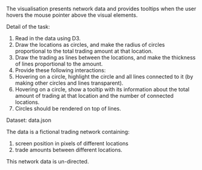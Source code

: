 The visualisation presents network data and provides tooltips when the user hovers the mouse pointer above the visual elements. 

Detail of the task:
1. Read in the data using D3.
2. Draw the locations as circles, and make the radius of circles proportional to the total trading amount at that location.
3. Draw the trading as lines between the locations, and make the thickness of lines proportional to the amount.
4. Provide these following interactions:
5. Hovering on a circle, highlight the circle and all lines connected to it (by making other circles and lines transparent).
6. Hovering on a circle, show a tooltip with its information about the total amount of trading  at that location and the number of connected locations.
7. Circles should be rendered on top of lines.

Dataset: data.json

The data is a fictional trading network containing:
1. screen position in pixels of different locations 
2. trade amounts between different locations.

This network data is un-directed.
